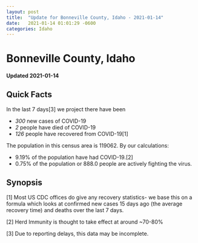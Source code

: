 ```yaml
---
layout: post
title:  "Update for Bonneville County, Idaho - 2021-01-14"
date:   2021-01-14 01:01:29 -0600
categories: Idaho
---
```


# Bonneville County, Idaho
#### Updated 2021-01-14

## Quick Facts

In the last 7 days[3] we project there have been
- *300* new cases of COVID-19
- *2* people have died of COVID-19
- *126* people have recovered from COVID-19[1]

The population in this census area is 119062. By our calculations:
- 9.19% of the population have had COVID-19.[2]
- 0.75% of the population or 888.0 people are actively fighting the virus.

## Synopsis




[1] Most US CDC offices do give any recovery statistics- we base this on a formula which looks at confirmed new cases
15 days ago (the average recovery time) and deaths over the last 7 days.

[2] Herd Immunity is thought to take effect at around ~70-80%

[3] Due to reporting delays, this data may be incomplete.
 
    